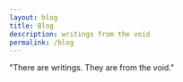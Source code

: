 ```yaml
---
layout: blog
title: Blog
description: writings from the void
permalink: /blog
---
```


"There are writings. They are from the void."